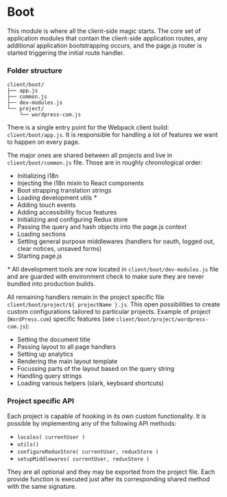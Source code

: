 Boot
======

This module is where all the client-side magic starts. The core set of application modules that contain the client-side application routes, any additional application bootstrapping occurs, and the page.js router is started triggering the initial route handler.

### Folder structure

```text
client/boot/
├── app.js
├── common.js
├── dev-modules.js
└── project/
    └── wordpress-com.js
```

There is a single entry point for the Webpack client build: `client/boot/app.js`. It is responsible for handling a lot of features we want to happen on every page.

The major ones are shared between all projects and live in `client/boot/common.js` file. Those are in roughly chronological order:

- Initializing i18n
- Injecting the i18n mixin to React components
- Boot strapping translation strings
- Loading development utils _*_
- Adding touch events
- Adding accessibility focus features
- Initializing and configuring Redux store
- Passing the query and hash objects into the page.js context
- Loading sections
- Setting general purpose middlewares (handlers for oauth, logged out, clear notices, unsaved forms)
- Starting page.js

_*_ All development tools are now located in `client/boot/dev-modules.js` file and are guarded with environment check to make sure they are never bundled into production builds.

All remaining handlers remain in the project specific file `client/boot/project/${ projectName }.js`. This open possibilities to create custom configurations tailored to particular projects.
Example of project (`WordPress.com`) specific features (see `client/boot/project/wordpress-com.js`):
- Setting the document title
- Passing layout to all page handlers
- Setting up analytics
- Rendering the main layout template
- Focussing parts of the layout based on the query string
- Handling query strings
- Loading various helpers (olark, keyboard shortcuts)

### Project specific API

Each project is capable of hooking in its own custom functionality. It is possible by implementing any of the following API methods:

* `locales( currentUser )`
* `utils()`
* `configureReduxStore( currentUser, reduxStore )`
* `setupMiddlewares( currentUser, reduxStore )`

They are all optional and they may be exported from the project file. Each provide function is executed just after its corresponding shared method with the same signature.
